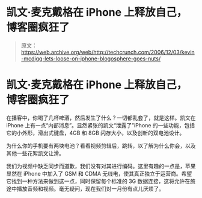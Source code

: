 # 凯文·麦克戴格在 iPhone 上释放自己，博客圈疯狂了

> 原文：<https://web.archive.org/web/http://techcrunch.com/2006/12/03/kevin-mcdigg-lets-loose-on-iphone-blogosphere-goes-nuts/>

# 凯文·麦克戴格在 iPhone 上释放自己，博客圈疯狂了

在播客中，你喝了几杯啤酒，然后发生了什么？一切都乱套了，就是这样。凯文在 iPhone 上有一点“内部消息”。显然紧张的凯文“泄露了”iPhone 的一些功能，包括它的小外形，滑出式键盘，4GB 和 8GB 闪存大小，以及创新的双电池设计。

为什么你的手机要有两块电池？看看视频剪辑后，跳转，以了解为什么你会，以及其他一些花絮凯文让滑。

我们为视频中缺乏同步而道歉，我们没有对其进行编码。这里有趣的一点是，苹果显然在 iPhone 中加入了 GSM 和 CDMA 无线电，使其真正独立于运营商。希望它找到一种方法来做到这一点，同时保留每个标准的 3G 数据连接，这将允许在旅途中播放音频和视频。毫无疑问，现在我们对一月份有点儿厌烦了。